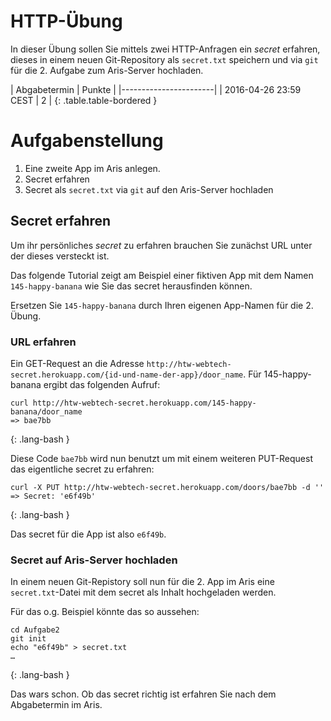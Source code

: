 # HTTP-Übung

In dieser Übung sollen Sie mittels zwei HTTP-Anfragen ein *secret* erfahren,
dieses in einem neuen Git-Repository als `secret.txt` speichern und via `git`
für die 2. Aufgabe zum Aris-Server hochladen.

| Abgabetermin | Punkte |
|-----------------------|
| 2016-04-26 23:59 CEST | 2 |
{: .table.table-bordered }


# Aufgabenstellung

1. Eine zweite App im Aris anlegen.
1. Secret erfahren
1. Secret als `secret.txt` via `git` auf den Aris-Server hochladen


## Secret erfahren

Um ihr persönliches *secret* zu erfahren brauchen Sie zunächst URL unter der dieses versteckt ist.

Das folgende Tutorial zeigt am Beispiel einer fiktiven App mit dem Namen `145-happy-banana`
wie Sie das secret herausfinden können.

Ersetzen Sie `145-happy-banana` durch Ihren eigenen App-Namen für die 2. Übung.


### URL erfahren

Ein GET-Request an die Adresse `http://htw-webtech-secret.herokuapp.com/{id-und-name-der-app}/door_name`. Für 145-happy-banana ergibt das folgenden Aufruf:

~~~
curl http://htw-webtech-secret.herokuapp.com/145-happy-banana/door_name
=> bae7bb
~~~
{: .lang-bash }

Diese Code `bae7bb` wird nun benutzt um mit einem weiteren PUT-Request das eigentliche secret zu erfahren:

~~~
curl -X PUT http://htw-webtech-secret.herokuapp.com/doors/bae7bb -d ''
=> Secret: 'e6f49b'
~~~
{: .lang-bash }


Das secret für die App ist also `e6f49b`.


### Secret auf Aris-Server hochladen

In einem neuen Git-Repistory soll nun für die 2. App im Aris eine `secret.txt`-Datei
mit dem secret als Inhalt hochgeladen werden.

Für das o.g. Beispiel könnte das so aussehen:

~~~
cd Aufgabe2
git init
echo "e6f49b" > secret.txt
…
~~~
{: .lang-bash }

Das wars schon. Ob das secret richtig ist erfahren Sie nach dem Abgabetermin im Aris.
